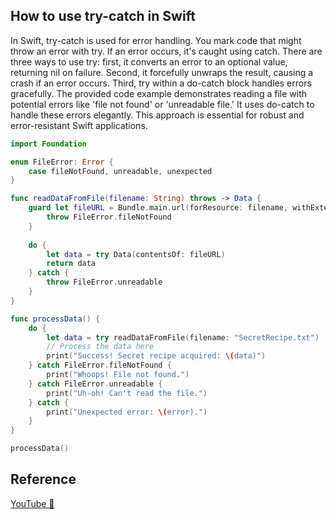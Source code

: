 ## How to use try-catch in Swift

In Swift, try-catch is used for error handling. You mark code that might throw an error with try. If an error occurs, it's caught using catch. There are three ways to use try: first, it converts an error to an optional value, returning nil on failure. Second, it forcefully unwraps the result, causing a crash if an error occurs. Third, try within a do-catch block handles errors gracefully. The provided code example demonstrates reading a file with potential errors like 'file not found' or 'unreadable file.' It uses do-catch to handle these errors elegantly. This approach is essential for robust and error-resistant Swift applications.

```swift
import Foundation

enum FileError: Error {
    case fileNotFound, unreadable, unexpected
}

func readDataFromFile(filename: String) throws -> Data {
    guard let fileURL = Bundle.main.url(forResource: filename, withExtension: nil) else {
        throw FileError.fileNotFound
    }
    
    do {
        let data = try Data(contentsOf: fileURL)
        return data
    } catch {
        throw FileError.unreadable
    }
}

func processData() {
    do {
        let data = try readDataFromFile(filename: "SecretRecipe.txt")
        // Process the data here
        print("Success! Secret recipe acquired: \(data)")
    } catch FileError.fileNotFound {
        print("Whoops! File not found.")
    } catch FileError.unreadable {
        print("Uh-oh! Can't read the file.")
    } catch {
        print("Unexpected error: \(error).")
    }
}

processData()
```

## Reference

[YouTube 👀](https://youtube.com/shorts/Piz6qkWIsLc?feature=share)
